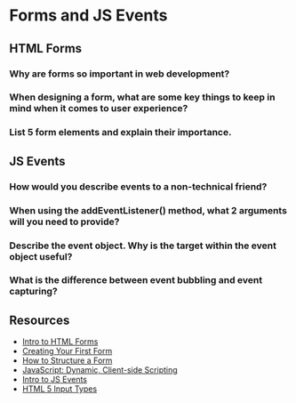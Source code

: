 # Forms and JS Events 

## HTML Forms

### Why are forms so important in web development?

### When designing a form, what are some key things to keep in mind when it comes to user experience?

### List 5 form elements and explain their importance.

## JS Events

### How would you describe events to a non-technical friend?

### When using the addEventListener() method, what 2 arguments will you need to provide?

### Describe the event object. Why is the target within the event object useful?

### What is the difference between event bubbling and event capturing?

## Resources

- [Intro to HTML Forms](https://developer.mozilla.org/en-US/docs/Learn/Forms)<br>
- [Creating Your First Form](https://developer.mozilla.org/en-US/docs/Learn/Forms/Your_first_form)<br>
- [How to Structure a Form](https://developer.mozilla.org/en-US/docs/Learn/Forms/How_to_structure_a_web_form)<br>
- [JavaScript: Dynamic, Client-side Scripting](https://developer.mozilla.org/en-US/docs/Learn/JavaScript)<br>
- [Intro to JS Events](https://developer.mozilla.org/en-US/docs/Learn/JavaScript/Building_blocks/Events)<br>
- [HTML 5 Input Types](https://developer.mozilla.org/en-US/docs/Learn/Forms/HTML5_input_types)<br>

